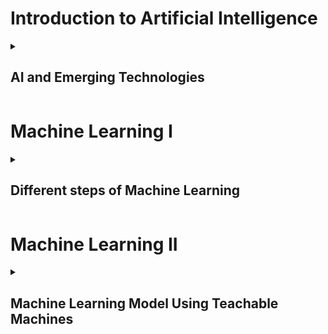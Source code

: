 # Introduction to Artificial Intelligence

<details>
  
<summary><h2>  AI and Emerging Technologies  </h2></summary>

{% include_relative AIEmergingTech.md %}

</details>

# Machine Learning I

<details>
  
<summary><h2>  Different steps of Machine Learning </h2></summary>

{% include_relative MachinelearningI.md %}

</details>

# Machine Learning II

<details>
  
<summary><h2>  Machine Learning Model Using Teachable Machines</h2></summary>

{% include_relative MachinelearningII.md %}

</details>
